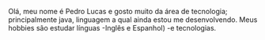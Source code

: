 Olá, meu nome é Pedro Lucas e gosto muito da área de tecnologia; principalmente  java, linguagem a qual ainda estou me desenvolvendo.
Meus hobbies são estudar línguas -Inglês e Espanhol) -e tecnologias. 

<!---
Pedro-Lucas998/Pedro-Lucas998 is a ✨ special ✨ repository because its `README.md` (this file) appears on your GitHub profile.
You can click the Preview link to take a look at your changes.
--->
